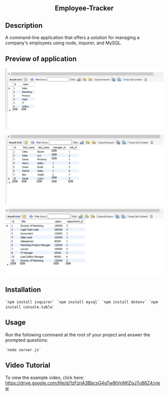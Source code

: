<h2 align = 'center' >Employee-Tracker </h2>

## Description

A command-line application that offers a solution for managing a company's employees using node, inquirer, and MySQL.

## Preview of application 

![Departments](https://github.com/AlmonzoRhoden/Employee-Tracker/blob/main/Assets/Departments.PNG)

![Employees](https://github.com/AlmonzoRhoden/Employee-Tracker/blob/main/Assets/Employees.PNG)

![Roles](https://github.com/AlmonzoRhoden/Employee-Tracker/blob/main/Assets/Roles.PNG)

## Installation
    `npm install inquirer` `npm install mysql` `npm install dotenv` `npm install console.table`

## Usage
Run the following command at the root of your project and answer the prompted questions:

    `node server.js`

## Video Tutorial

To view the example video, click here: https://drive.google.com/file/d/1zFzriA3BbcsG4gTw8tVnNfiZgJ7u86Z4/view
